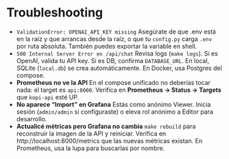 # Troubleshooting

- `ValidationError: OPENAI_API_KEY missing`
Asegúrate de que .env está en la raíz y que arrancas desde la raíz, o que tu `config.py` carga `.env` por ruta absoluta. También puedes exportar la variable en shell.
- `500 Internal Server Error en /api/chat` 
Revisa logs (`make logs`). Si es OpenAI, valida tu API key. Si es DB, confirma `DATABASE_URL`.
En local, SQLite (`local.db`) se crea automáticamente. En Docker, usa Postgres del compose.
- **Prometheus no ve la API**
En el compose unificado no deberías tocar nada: el target es `api:8000`.
Verifica en **Prometheus → Status → Targets** que `kopi-api` esté UP.
- **No aparece “Import” en Grafana**
Estás como anónimo Viewer. Inicia sesión (`admin/admin` si configuraste) o eleva rol anónimo a Editor para desarrollo.
- **Actualicé métricas pero Grafana no cambia**
`make rebuild` para reconstruir la imagen de la API y reiniciar.
Verifica en http://localhost:8000/metrics
 que las nuevas métricas existan.
En Prometheus, usa la lupa para buscarlas por nombre.